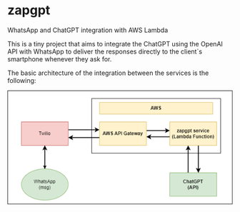 # zapgpt
WhatsApp and ChatGPT integration with AWS Lambda

This is a tiny project that aims to integrate the ChatGPT using the OpenAI API with WhatsApp to deliver the responses directly to the client`s smartphone whenever they ask for.

The basic architecture of the integration between the services is the following:

![zapgpt-architecture](doc/zapgpt-architecture.png)